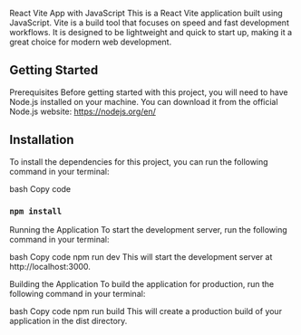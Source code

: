 React Vite App with JavaScript
This is a React Vite application built using JavaScript. Vite is a build tool that focuses on speed and fast development workflows. It is designed to be lightweight and quick to start up, making it a great choice for modern web development.

## Getting Started
Prerequisites
Before getting started with this project, you will need to have Node.js installed on your machine. You can download it from the official Node.js website: https://nodejs.org/en/

## Installation
To install the dependencies for this project, you can run the following command in your terminal:

bash
Copy code
### `npm install`
Running the Application
To start the development server, run the following command in your terminal:

bash
Copy code
npm run dev
This will start the development server at http://localhost:3000.

Building the Application
To build the application for production, run the following command in your terminal:

bash
Copy code
npm run build
This will create a production build of your application in the dist directory.
